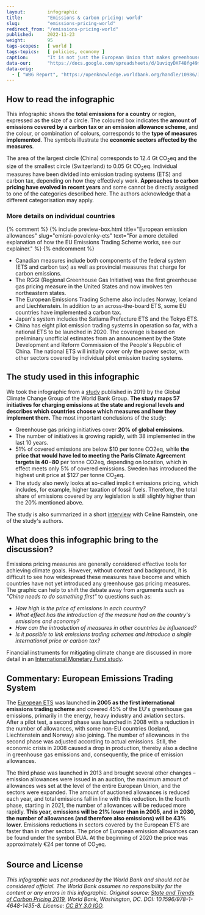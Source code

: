 ```yaml
---
layout:        infographic
title:         "Emissions & carbon pricing: world"
slug:          "emissions-pricing-world"
redirect_from: "/emissions-pricing-world"
published:     2022-11-23
weight:        95
tags-scopes:   [ world ]
tags-topics:   [ policies, economy ]
caption:       "It is not just the European Union that makes greenhouse gas emitters pay – carbon taxes and emission trading systems have also been established in many other countries around the world."
data-our:      "https://docs.google.com/spreadsheets/d/1uviqyDXF48fg49m9MKZV-ghN_nmoteMqfFgt01ouqjg/edit?usp=sharing"
data-orig:
  - [ "WBG Report", "https://openknowledge.worldbank.org/handle/10986/31755" ]
---
```


## How to read the infographic

This infographic shows the **total emissions for a country** or region, expressed as the size of a circle. The coloured box indicates the **amount of emissions covered by a carbon tax or an emission allowance scheme**, and the colour, or combination of colours, corresponds to the **type of measures implemented**. The symbols illustrate the **economic sectors affected by the measures**.

The area of the largest circle (China) corresponds to 12.4 Gt <glossary id="co2eq">CO<sub>2</sub>eq</glossary> and the size of the smallest circle (Switzerland) to 0.05 Gt CO<sub>2</sub>eq. Individual measures have been divided into emission trading systems (ETS) and carbon tax, depending on how they effectively work. **Approaches to carbon pricing have evolved in recent years** and some cannot be directly assigned to one of the categories described here. The authors acknowledge that a different categorisation may apply.

### More details on individual countries
{% comment %}
{% include preview-box.html
    title="European emission allowances"
    slug="emisni-povolenky-ets"
    text="For a more detailed explanation of how the EU Emissions Trading Scheme works, see our explainer."
%}
{% endcomment %}
* Canadian measures include both components of the federal system (ETS and carbon tax) as well as provincial measures that charge for carbon emissions.
* The RGGI (Regional Greenhouse Gas Initiative) was the first greenhouse gas pricing measure in the United States and now involves ten northeastern states.
* The European Emissions Trading Scheme also includes Norway, Iceland and Liechtenstein. In addition to an across-the-board ETS, some EU countries have implemented a carbon tax.
* Japan's system includes the Satiama Prefecture ETS and the Tokyo ETS.
* China has eight pilot emission trading systems in operation so far, with a national ETS to be launched in 2020. The coverage is based on preliminary unofficial estimates from an announcement by the State Development and Reform Commission of the People's Republic of China. The national ETS will initially cover only the power sector, with other sectors covered by individual pilot emission trading systems.

## The study used in this infographic

We took the infographic from a [study](https://openknowledge.worldbank.org/handle/10986/31755) published in 2019 by the Global Climate Change Group of the World Bank Group. **The study maps 57 initiatives for charging emissions at the state and regional levels and describes which countries choose which measures and how they implement them.** The most important conclusions of the study:

* Greenhouse gas pricing initiatives cover **20% of global emissions**.
* The number of initiatives is growing rapidly, with 38 implemented in the last 10 years.
* 51% of covered emissions are below $10 per tonne CO2eq, while **the price that would have led to meeting the Paris Climate Agreement targets is $40-$80** per tonne CO2eq, depending on location, which in effect meets only 5% of covered emissions. Sweden has introduced the highest unit price at $127 per tonne  CO<sub>2</sub>eq.
* The study also newly looks at so-called implicit emissions pricing, which includes, for example, higher taxation of fossil fuels. Therefore, the total share of emissions covered by any legislation is still slightly higher than the 20% mentioned above.

The study is also summarized in a short [interview](https://www.youtube.com/watch?v=jBcpZahjKcE)
with Celine Ramstein, one of the study's authors.

## What does this infographic bring to the discussion?

Emissions pricing measures are generally considered effective tools for achieving climate goals. However, without context and background, it is difficult to see how widespread these measures have become and which countries have not yet introduced any greenhouse gas pricing measures. The graphic can help to shift the debate away from arguments such as *"China needs to do something first"* to questions such as:

* *How high is the price of emissions in each country?*
* *What effect has the introduction of the measure had on the country's emissions and economy?*
* *How can the introduction of measures in other countries be influenced?*
* *Is it possible to link emissions trading schemes and introduce a single international price or carbon tax?*

Financial instruments for mitigating climate change are discussed in more detail in an [International Monetary Fund study](https://www.imf.org/en/Publications/FM/Issues/2019/09/12/fiscal-monitor-october-2019)<!--, from which we have translated [infographic](/infographics/mitigacni-opatreni-mmf), which compares the different mechanisms for controlling greenhouse gas emissions-->.

## Commentary: European Emissions Trading System

The [European ETS](https://ec.europa.eu/clima/policies/ets_en) was launched **in 2005 as the first international emissions trading scheme** and covered 45% of the EU's greenhouse gas emissions, primarily in the energy, heavy industry and aviation sectors. After a pilot test, a second phase was launched in 2008 with a reduction in the number of allowances, with some non-EU countries (Iceland, Liechtenstein and Norway) also joining. The number of allowances in the second phase was adjusted according to actual emissions. Still, the economic crisis in 2008 caused a drop in production, thereby also a decline in greenhouse gas emissions and, consequently, the price of emission allowances.

The third phase was launched in 2013 and brought several other changes – emission allowances were issued in an auction, the maximum amount of allowances wes set at the level of the entire European Union, and the sectors were expanded. The amount of auctioned allowances is reduced each year, and total emissions fall in line with this reduction. In the fourth phase, starting in 2021, the number of allowances will be reduced more rapidly. **This year, emissions will be 21% lower than in 2005, and in 2030, the number of allowances (and therefore also emissions) will be 43% lower.** Emissions reductions in sectors covered by the European ETS are faster than in other sectors. The price of European emission allowances can be found under the symbol EUA. At the beginning of 2020 the price was approximately €24 per tonne of CO<sub>2</sub>eq.

## Source and License

_This infographic was not produced by the World Bank and should not be considered official. The World Bank assumes no responsibility for the content or any errors in this infographic. Original source: [State and Trends of Carbon Pricing 2019](https://openknowledge.worldbank.org/handle/10986/31755), World Bank, Washington, DC. DOI: 10.1596/978-1-4648-1435-8. License: [CC BY 3.0 IGO](https://creativecommons.org/licenses/by/3.0/igo/)._


